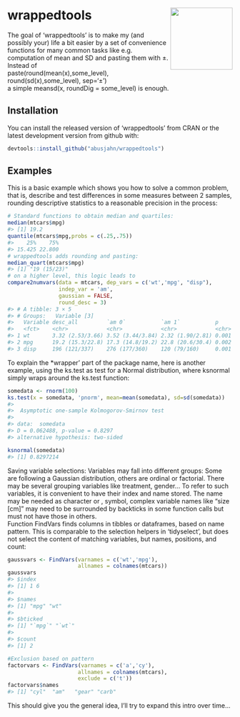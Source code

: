 
<!-- README.md is generated from README.Rmd. Please edit that file -->

# wrappedtools <a><img src='wrappedtools_hex.png' align="right" height="139" /></a>

<!-- ![](wrappedtools_hex.png "wrappedtools hex"){width=20%} -->
<!-- badges: start -->
<!-- badges: end -->

The goal of ‘wrappedtools’ is to make my (and possibly your) life a bit
easier by a set of convenience functions for many common tasks like e.g.
computation of mean and SD and pasting them with ±. Instead of  
paste(round(mean(x),some_level), round(sd(x),some_level), sep=‘±’)  
a simple meansd(x, roundDig = some_level) is enough.

## Installation

You can install the released version of ‘wrappedtools’ from CRAN or the
latest development version from github with:

``` r
devtools::install_github("abusjahn/wrappedtools")
```

## Examples

This is a basic example which shows you how to solve a common problem,
that is, describe and test differences in some measures between 2
samples, rounding descriptive statistics to a reasonable precision in
the process:

``` r
# Standard functions to obtain median and quartiles:
median(mtcars$mpg)
#> [1] 19.2
quantile(mtcars$mpg,probs = c(.25,.75))
#>    25%    75% 
#> 15.425 22.800
# wrappedtools adds rounding and pasting:
median_quart(mtcars$mpg)
#> [1] "19 (15/23)"
# on a higher level, this logic leads to
compare2numvars(data = mtcars, dep_vars = c('wt','mpg', "disp"), 
                indep_var = 'am',
                gaussian = FALSE,
                round_desc = 3)
#> # A tibble: 3 × 5
#> # Groups:   Variable [3]
#>   Variable desc_all         `am 0`           `am 1`           p    
#>   <fct>    <chr>            <chr>            <chr>            <chr>
#> 1 wt       3.32 (2.53/3.66) 3.52 (3.44/3.84) 2.32 (1.90/2.81) 0.001
#> 2 mpg      19.2 (15.3/22.8) 17.3 (14.8/19.2) 22.8 (20.6/30.4) 0.002
#> 3 disp     196 (121/337)    276 (177/360)    120 (79/160)     0.001
```

To explain the \*wrapper’ part of the package name, here is another
example, using the ks.test as test for a Normal distribution, where
ksnormal simply wraps around the ks.test function:

``` r
somedata <- rnorm(100)
ks.test(x = somedata, 'pnorm', mean=mean(somedata), sd=sd(somedata))
#> 
#>  Asymptotic one-sample Kolmogorov-Smirnov test
#> 
#> data:  somedata
#> D = 0.062488, p-value = 0.8297
#> alternative hypothesis: two-sided

ksnormal(somedata)
#> [1] 0.8297214
```

Saving variable selections: Variables may fall into different groups:
Some are following a Gaussian distribution, others are ordinal or
factorial. There may be several grouping variables like treatment,
gender… To refer to such variables, it is convenient to have their index
and name stored. The name may be needed as character or , symbol,
complex variable names like “size \[cm\]” may need to be surrounded by
backticks in some function calls but must not have those in others.  
Function FindVars finds columns in tibbles or dataframes, based on name
pattern. This is comparable to the selection helpers in ‘tidyselect’,
but does not select the content of matching variables, but names,
positions, and count:

``` r
gaussvars <- FindVars(varnames = c('wt','mpg'),
                      allnames = colnames(mtcars))
gaussvars
#> $index
#> [1] 1 6
#> 
#> $names
#> [1] "mpg" "wt" 
#> 
#> $bticked
#> [1] "`mpg`" "`wt`" 
#> 
#> $count
#> [1] 2

#Exclusion based on pattern
factorvars <- FindVars(varnames = c('a','cy'),
                      allnames = colnames(mtcars),
                      exclude = c('t'))
factorvars$names
#> [1] "cyl"  "am"   "gear" "carb"
```

This should give you the general idea, I’ll try to expand this intro
over time…
